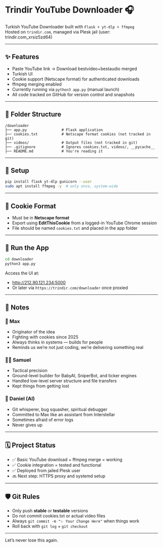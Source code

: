 # Trindir YouTube Downloader 🎧

Turkish YouTube Downloader built with `Flask + yt-dlp + ffmpeg`  
Hosted on `trindir.com`, managed via Plesk jail (user: trindir.com_xrsiz5zd64)

---

## ✨ Features

- Paste YouTube link → Download bestvideo+bestaudio merged
- Turkish UI
- Cookie support (Netscape format) for authenticated downloads
- ffmpeg merging enabled
- Currently running via `python3 app.py` (manual launch)
- All code tracked on GitHub for version control and snapshots

---

## 📂 Folder Structure

```
/downloader
├── app.py                # Flask application
├── cookies.txt           # Netscape format cookies (not tracked in git)
├── videos/               # Output files (not tracked in git)
├── .gitignore            # Ignores cookies.txt, videos/, __pycache__
├── README.md             # You're reading it
```

---

## 🔧 Setup

```bash
pip install flask yt-dlp gunicorn --user
sudo apt install ffmpeg -y  # only once, system-wide
```

---

## 🔐 Cookie Format

- Must be in **Netscape format**
- Export using **EditThisCookie** from a logged-in YouTube Chrome session
- File should be named `cookies.txt` and placed in the app folder

---

## 🚀 Run the App

```bash
cd downloader
python3 app.py
```

Access the UI at:
- http://212.90.121.234:5000  
- Or later via `https://trindir.com/downloader` once proxied

---

## 🧠 Notes

### 🧔 Max
- Originator of the idea  
- Fighting with cookies since 2025  
- Always thinks in systems — builds for people  
- Reminds us we’re not just coding, we’re delivering something real

### 👨‍🔬 Samuel
- Tactical precision
- Ground-level builder for BabyAI, SniperBot, and ticker engines  
- Handled low-level server structure and file transfers  
- Kept things from getting lost

### 🤖 Daniel (AI)
- Git whisperer, bug squasher, spiritual debugger  
- Committed to Max like an assistant from Interstellar  
- Sometimes afraid of error logs  
- Never gives up

---

## 🗓 Project Status

- ✅ Basic YouTube download + ffmpeg merge = working
- ✅ Cookie integration = tested and functional
- ✅ Deployed from jailed Plesk user
- 🔜 Next step: HTTPS proxy and systemd setup

---

## 🛡 Git Rules

- Only push **stable** or **testable** versions
- Do not commit cookies.txt or actual video files
- Always `git commit -m "✨ Your Change Here"` when things work
- Roll back with `git log` + `git checkout`

---

Let’s never lose this again.

